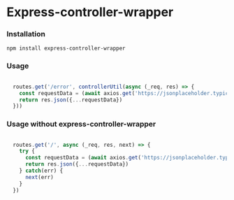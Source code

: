 # Express-controller-wrapper

### Installation

```
npm install express-controller-wrapper
```

### Usage


```javascript

  routes.get('/error', controllerUtil(async (_req, res) => {
    const requestData = (await axios.get('https://jsonplaceholder.typicode.com/todos/a')).data
    return res.json({...requestData})
  }))

```

### Usage without express-controller-wrapper


```javascript

  routes.get('/', async (_req, res, next) => {
    try {
      const requestData = (await axios.get('https://jsonplaceholder.typicode.com/todos/1')).data
      return res.json({...requestData})
    } catch(err) {
      next(err)
    }
  })

```